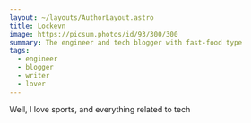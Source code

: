 ```yaml
---
layout: ~/layouts/AuthorLayout.astro
title: Lockevn
image: https://picsum.photos/id/93/300/300
summary: The engineer and tech blogger with fast-food type
tags:
  - engineer
  - blogger
  - writer
  - lover
---
```


Well, I love sports, and everything related to tech
